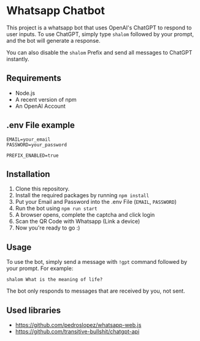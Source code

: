 # Whatsapp Chatbot

This project is a whatsapp bot that uses OpenAI's ChatGPT to respond to user inputs. To use ChatGPT, simply type `shalom` followed by your prompt, and the bot will generate a response.

You can also disable the `shalom` Prefix and send all messages to ChatGPT instantly.


## Requirements

- Node.js
- A recent version of npm
- An OpenAI Account

## .env File example

```
EMAIL=your_email
PASSWORD=your_password

PREFIX_ENABLED=true
```

## Installation

1. Clone this repository.
2. Install the required packages by running `npm install`
3. Put your Email and Password into the .env File (`EMAIL`, `PASSWORD`)
4. Run the bot using `npm run start`
5. A browser opens, complete the captcha and click login
6. Scan the QR Code with Whatsapp (Link a device)
7. Now you're ready to go :)

## Usage

To use the bot, simply send a message with `!gpt` command followed by your prompt. For example:

`shalom What is the meaning of life?`

The bot only responds to messages that are received by you, not sent.

## Used libraries
- https://github.com/pedroslopez/whatsapp-web.js
- https://github.com/transitive-bullshit/chatgpt-api
